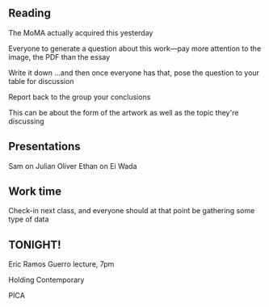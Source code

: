 ## Reading

The MoMA actually acquired this yesterday

Everyone to generate a question about this work—pay more attention to the image, the PDF than the essay

Write it down
...and then once everyone has that, pose the question to your table for discussion

Report back to the group your conclusions

This can be about the form of the artwork as well as the topic they're discussing


## Presentations

Sam on Julian Oliver
Ethan on Ei Wada


## Work time

Check-in next class, and everyone should at that point be gathering some type of data


## TONIGHT!

Eric Ramos Guerro lecture, 7pm

Holding Contemporary

PICA
